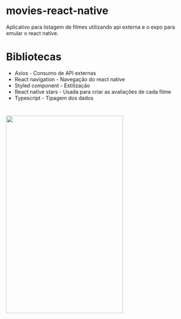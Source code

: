 # movies-react-native
Aplicativo para listagem de filmes utilizando api externa e o expo para emular o react native.

# Bibliotecas
* Axios - Consumo de API externas
* React navigation - Navegação do react native
* Styled component - Estilização
* React native stars - Usada para criar as avaliações de cada filme
* Typescript - Tipagem dos dados


<div style="margin-top:40px">

<img src="src/assets/MoveIn.gif" width="320" height="540"/>

</div>